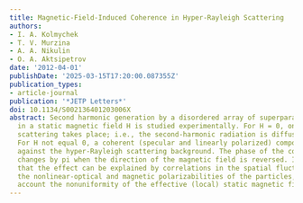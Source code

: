 ```yaml
---
title: Magnetic-Field-Induced Coherence in Hyper-Rayleigh Scattering
authors:
- I. A. Kolmychek
- T. V. Murzina
- A. A. Nikulin
- O. A. Aktsipetrov
date: '2012-04-01'
publishDate: '2025-03-15T17:20:00.087355Z'
publication_types:
- article-journal
publication: '*JETP Letters*'
doi: 10.1134/S002136401203006X
abstract: Second harmonic generation by a disordered array of superparamagnetic nanoparticles
  in a static magnetic field H is studied experimentally. For H = 0, only hyper-Rayleigh
  scattering takes place; i.e., the second-harmonic radiation is diffuse and unpolarized.
  For H not equal 0, a coherent (specular and linearly polarized) component appears
  against the hyper-Rayleigh scattering background. The phase of the coherent component
  changes by pi when the direction of the magnetic field is reversed. It is shown
  that the effect can be explained by correlations in the spatial fluctuations of
  the nonlinear-optical and magnetic polarizabilities of the particles, taking into
  account the nonuniformity of the effective (local) static magnetic field.
---
```

